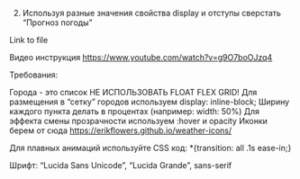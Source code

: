 2) Используя разные значения свойства display и отступы сверстать “Прогноз погоды”

 

Link to file

 

   Видео инструкция https://www.youtube.com/watch?v=g9O7boOJzq4 

Требования:

Города - это список
НЕ ИСПОЛЬЗОВАТЬ FLOAT FLEX GRID!
Для размещения в “сетку” городов используем display: inline-block;
Ширину каждого пункта делать в процентах (например: width: 50%)
Для эффекта смены прозрачности используем :hover и opacity
Иконки берем от сюда https://erikflowers.github.io/weather-icons/ 

Для плавных анимаций используйте CSS код: *{transition: all .1s ease-in;}

Шрифт: “Lucida Sans Unicode”, “Lucida Grande”, sans-serif
